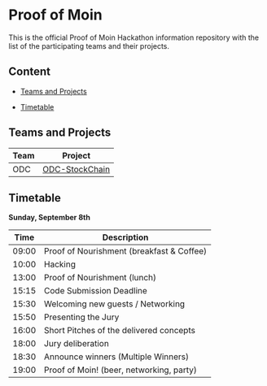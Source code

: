 # Proof of Moin
This is the official Proof of Moin Hackathon information repository with the list of the participating teams and their projects.

## Content
* [Teams and Projects](##Teams-and-Projects)
  
* [Timetable](##Timetable)


## Teams and Projects
| Team | Project                                                         |
| ---- | --------------------------------------------------------------- |
| ODC  | [ODC-StockChain](https://github.com/proofofmoin/ODC-StockChain) |




## Timetable
**Sunday, September 8th**

| Time  | Description                               |
| ----- | ----------------------------------------- |
| 09:00 | Proof of Nourishment (breakfast & Coffee) |
| 10:00 | Hacking                                   |
| 13:00 | Proof of Nourishment (lunch)              |
| 15:15 | Code Submission Deadline                  |
| 15:30 | Welcoming new guests / Networking         |
| 15:50 | Presenting the Jury                       |
| 16:00 | Short Pitches of the delivered concepts   |
| 18:00 | Jury deliberation                         |
| 18:30 | Announce winners (Multiple Winners)       |
| 19:00 | Proof of Moin! (beer, networking, party)  |